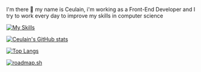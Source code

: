 I'm there 👋 my name is Ceulain, i'm working as a Front-End Developer and I try to work every day to improve my skills in computer science

[![My Skills](https://skillicons.dev/icons?i=js,html,css,jest,nextjs,nodejs,react,redux,styledcomponents,vscode,webpack)](https://skillicons.dev)

[![Ceulain's GitHub stats](https://github-readme-stats.vercel.app/api?username=ceulain&hide_title=true)](https://github.com/anuraghazra/github-readme-stats)

[![Top Langs](https://github-readme-stats.vercel.app/api/top-langs/?username=ceulain)](https://github.com/anuraghazra/github-readme-stats)

[![roadmap.sh](https://api.roadmap.sh/v1-badge/wide/65b0dcd40c548122832d56df?variant=light&roadmaps=frontend%2Ccomputer-science%2Ccode-review)](https://roadmap.sh)

<!--
**ceulain/ceulain** is a ✨ _special_ ✨ repository because its `README.md` (this file) appears on your GitHub profile.

Here are some ideas to get you started:

- 🔭 I’m currently working on ...
- 🌱 I’m currently learning ...
- 👯 I’m looking to collaborate on ...
- 🤔 I’m looking for help with ...
- 💬 Ask me about ...
- 📫 How to reach me: ...
- 😄 Pronouns: ...
- ⚡ Fun fact: ...
-->
